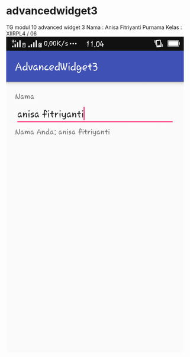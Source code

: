 # advancedwidget3
TG modul 10 advanced widget 3 
Nama : Anisa Fitriyanti Purnama
Kelas : XIIRPL4 / 06
![gambaraw3](https://github.com/anisafp/advancedwidget3/blob/master/advancedwidget3.png)
